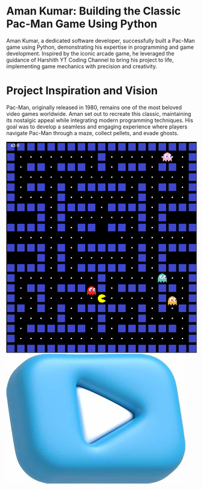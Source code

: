 <h1>Aman Kumar: Building the Classic Pac-Man Game Using Python</h1>

<p>Aman Kumar, a dedicated software developer, successfully built a Pac-Man game using Python, demonstrating his expertise in programming and game development. Inspired by the iconic arcade game, he leveraged the guidance of Harshith YT Coding Channel to bring his project to life, implementing game mechanics with precision and creativity.</p>

<h1>Project Inspiration and Vision</h1>

<p>Pac-Man, originally released in 1980, remains one of the most beloved video games worldwide. Aman set out to recreate this classic, maintaining its nostalgic appeal while integrating modern programming techniques. His goal was to develop a seamless and engaging experience where players navigate Pac-Man through a maze, collect pellets, and evade ghosts.</p>

<a href="https://amansinha110.github.io/Pac-Man/"><img src ="https://github.com/Amansinha110/Pac-Man/blob/master/Screenshot%202025-06-01%20050509.png"><img src="https://github.com/Amansinha110/Pac-Man/blob/master/OIP.jpeg"></a>
